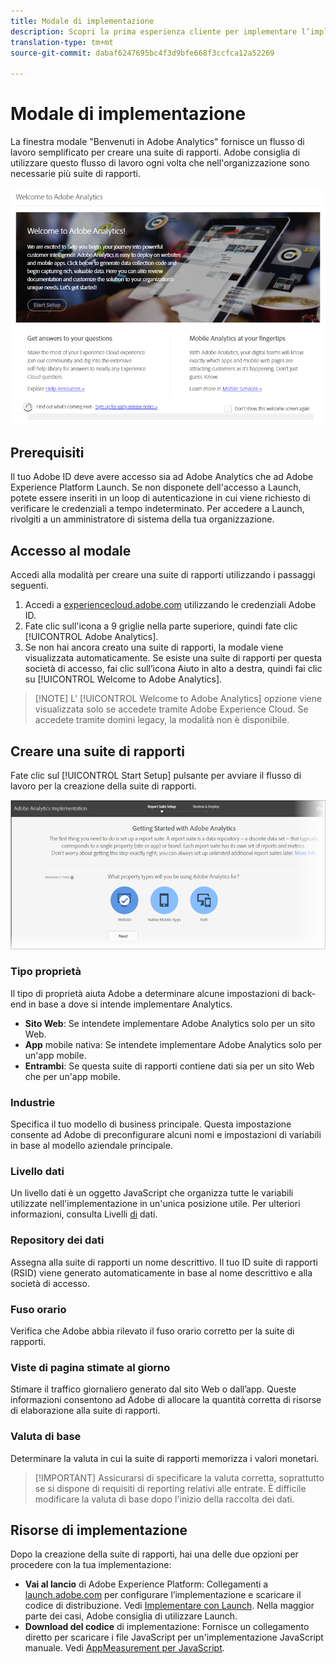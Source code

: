 ```yaml
---
title: Modale di implementazione
description: Scopri la prima esperienza cliente per implementare l’implementazione di Adobe Analytics.
translation-type: tm+mt
source-git-commit: dabaf6247695bc4f3d9bfe668f3ccfca12a52269

---
```



# Modale di implementazione

<!-- https://activation.adobedtm.com/index.php?redirected=1 -->

La finestra modale &quot;Benvenuti in Adobe Analytics&quot; fornisce un flusso di lavoro semplificato per creare una suite di rapporti. Adobe consiglia di utilizzare questo flusso di lavoro ogni volta che nell&#39;organizzazione sono necessarie più suite di rapporti.

![Schermata modale](assets/implementation-modal.png)

## Prerequisiti

Il tuo Adobe ID deve avere accesso sia ad Adobe Analytics che ad Adobe Experience Platform Launch. Se non disponete dell&#39;accesso a Launch, potete essere inseriti in un loop di autenticazione in cui viene richiesto di verificare le credenziali a tempo indeterminato. Per accedere a Launch, rivolgiti a un amministratore di sistema della tua organizzazione.

## Accesso al modale

Accedi alla modalità per creare una suite di rapporti utilizzando i passaggi seguenti.

1. Accedi a [experiencecloud.adobe.com](https://experiencecloud.adobe.com) utilizzando le credenziali Adobe ID.
2. Fate clic sull&#39;icona a 9 griglie nella parte superiore, quindi fate clic [!UICONTROL Adobe Analytics].
3. Se non hai ancora creato una suite di rapporti, la modale viene visualizzata automaticamente. Se esiste una suite di rapporti per questa società di accesso, fai clic sull’icona Aiuto in alto a destra, quindi fai clic su [!UICONTROL Welcome to Adobe Analytics].

>[!NOTE] L&#39; [!UICONTROL Welcome to Adobe Analytics] opzione viene visualizzata solo se accedete tramite Adobe Experience Cloud. Se accedete tramite domini legacy, la modalità non è disponibile.

## Creare una suite di rapporti

Fate clic sul [!UICONTROL Start Setup] pulsante per avviare il flusso di lavoro per la creazione della suite di rapporti.

![Procedura guidata RS](assets/analytics-implementation-rs-wizard.png)

### Tipo proprietà

Il tipo di proprietà aiuta Adobe a determinare alcune impostazioni di back-end in base a dove si intende implementare Analytics.

* **Sito Web**: Se intendete implementare Adobe Analytics solo per un sito Web.
* **App** mobile nativa: Se intendete implementare Adobe Analytics solo per un&#39;app mobile.
* **Entrambi**: Se questa suite di rapporti contiene dati sia per un sito Web che per un&#39;app mobile.

### Industrie

Specifica il tuo modello di business principale. Questa impostazione consente ad Adobe di preconfigurare alcuni nomi e impostazioni di variabili in base al modello aziendale principale.

### Livello dati

Un livello [](data-layer.md) dati è un oggetto JavaScript che organizza tutte le variabili utilizzate nell&#39;implementazione in un&#39;unica posizione utile. Per ulteriori informazioni, consulta Livelli [di](data-layer.md) dati.

### Repository dei dati

Assegna alla suite di rapporti un nome descrittivo. Il tuo ID suite di rapporti (RSID) viene generato automaticamente in base al nome descrittivo e alla società di accesso.

### Fuso orario

Verifica che Adobe abbia rilevato il fuso orario corretto per la suite di rapporti.

### Viste di pagina stimate al giorno

Stimare il traffico giornaliero generato dal sito Web o dall’app. Queste informazioni consentono ad Adobe di allocare la quantità corretta di risorse di elaborazione alla suite di rapporti.

### Valuta di base

Determinare la valuta in cui la suite di rapporti memorizza i valori monetari.

>[!IMPORTANT] Assicurarsi di specificare la valuta corretta, soprattutto se si dispone di requisiti di reporting relativi alle entrate. È difficile modificare la valuta di base dopo l&#39;inizio della raccolta dei dati.

## Risorse di implementazione

Dopo la creazione della suite di rapporti, hai una delle due opzioni per procedere con la tua implementazione:

* **Vai al lancio** di Adobe Experience Platform: Collegamenti a [launch.adobe.com](https://launch.adobe.com) per configurare l’implementazione e scaricare il codice di distribuzione. Vedi [Implementare con Launch](../launch/overview.md). Nella maggior parte dei casi, Adobe consiglia di utilizzare Launch.
* **Download del codice** di implementazione: Fornisce un collegamento diretto per scaricare i file JavaScript per un&#39;implementazione JavaScript manuale. Vedi [AppMeasurement per JavaScript](../js/overview.md).
